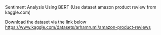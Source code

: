 Sentiment Analysis Using BERT (Use dataset amazon product review from kaggle.com)

Download the dataset via the link below
https://www.kaggle.com/datasets/arhamrumi/amazon-product-reviews

